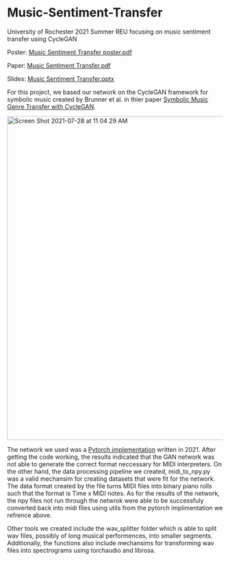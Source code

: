 # Music-Sentiment-Transfer
University of Rochester 2021 Summer REU focusing on music sentiment transfer using CycleGAN

Poster: [Music Sentiment Transfer poster.pdf](https://github.com/milesigel/Audio-Sentiment-Transfer/files/7240114/Music.Sentiment.Transfer.poster.pdf)

Paper: [Music Sentiment Transfer.pdf](https://github.com/milesigel/Audio-Sentiment-Transfer/files/7240116/Music.Sentiment.Transfer.pdf)

Slides: [Music Sentiment Transfer.pptx](https://github.com/milesigel/Audio-Sentiment-Transfer/files/7240117/Music.Sentiment.Transfer.pptx)

For this project, we based our network on the CycleGAN framework for symbolic music created by Brunner et al. in thier paper [Symbolic Music Genre Transfer with CycleGAN](https://arxiv.org/pdf/1809.07575.pdf).

<img width="755" alt="Screen Shot 2021-07-28 at 11 04 29 AM" src="https://user-images.githubusercontent.com/64766743/127357063-3927e768-1eb4-4f91-80db-af7a1fb3b199.png">

The network we used was a [Pytorch implementation](https://github.com/Asthestarsfalll/Symbolic-Music-Genre-Transfer-with-CycleGAN-for-pytorch) written in 2021. After getting the code working, the results indicated that the GAN network was not able to generate the correct format neccessary for MIDI interpreters. On the other hand, the data processing pipeline we created, midi_to_npy.py was a valid mechansim for creating datasets that were fit for the network. The data format created by the file turns MIDI files into binary piano rolls such that the format is Time x MIDI notes. As for the results of the network, the npy files not run through the netwrok were able to be successfuly converted back into midi files using utils from the pytorch implimentation we refrence above. 

Other tools we created include the wav_splitter folder which is able to split wav files, possibly of long musical performences, into smaller segments. Additionally, the functions also include mechansims for transforming wav files into spectrograms using torchaudio and librosa.



